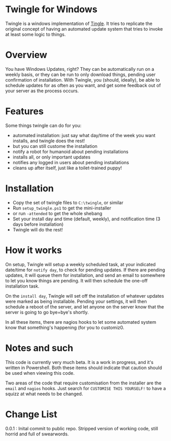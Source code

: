 # Twingle for Windows

Twingle is a windows implementation of [Tingle][]. It tries to replicate the original concept of having an automated update system that tries to invoke at least some logic to things. 

# Overview

You have Windows Updates, right? They can be automatically run on a weekly basis, or they can be run to only download things, pending user confirmation of installation. With Twingle, you (should, ideally), be able to schedule updates for as often as you want, and get some feedback out of your server as the process occurs. 

# Features

Some things twingle can do for you:
 - automated installation: just say what day/time of the week you want installs, and twingle does the rest!
  - but you can still custome the installation
 - notify a robot for humanoid about pending installations
 - installs all, or only important updates
 - notifies any logged in users about pending installations
 - cleans up after itself, just like a toilet-trained puppy!

# Installation 
 - Copy the set of twingle files to `C:\twingle`, or similar
 - Run `setup_twingle.ps1` to get the mini-installer
  - or run `-attended` to get the whole shebang
 - Set your install day and time (default, weekly), and notification time (3 days before installation)
 - Twingle will do the rest!

# How it works

On setup, Twingle will setup a weekly scheduled task, at your indicated date/time for `notify day`, to check for pending updates. If there are pending updates, it will queue them for installation, and send an email to somewhere to let you know things are pending. It will then schedule the one-off installation task.

On the `install day`, Twingle will set off the installation of whatever updates were marked as being installable. Pending your settings, it will then schedule a reboot of the server, and let anyone on the server know that the server is going to go bye=bye's shortly. 

In all these items, there are nagios hooks to let some automated system know that something's happening (for you to customiz0. 
# Notes and such

This code is currently very much beta. It is a work in progress, and it's written in Powershell. Both these items should indicate that caution should be used when viewing this code.

Two areas of the code that require customisation from the installer are the `email` and `nagios` hooks. Just search for `CUSTOMISE THIS YOURSELF!` to have a squizz at what needs to be changed. 

# Change List 

0.0.1 : Inital commit to public repo. Stripped version of working code, still horrid and full of swearwords. 


[Tingle]: http://github.com/anchor/tingle
